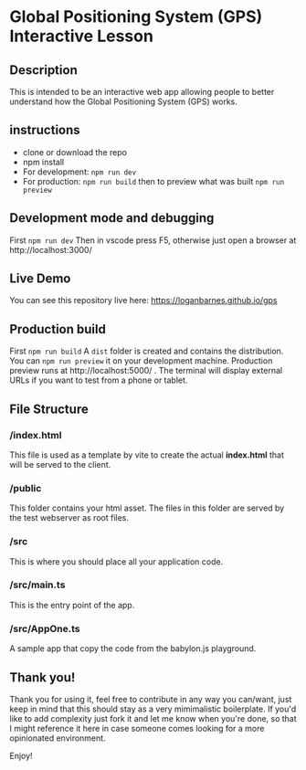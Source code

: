 # Global Positioning System (GPS) Interactive Lesson

## Description

This is intended to be an interactive web app allowing people to better understand how the Global Positioning System (GPS) works.

## instructions

- clone or download the repo
- npm install
- For development: `npm run dev`
- For production: `npm run build` then to preview what was built `npm run preview`

## Development mode and debugging
First `npm run dev`
Then in vscode press F5, otherwise just open a browser at http://localhost:3000/

## Live Demo
You can see this repository live here:
https://loganbarnes.github.io/gps

## Production build
First `npm run build`
A `dist` folder is created and contains the distribution. 
You can `npm run preview` it on your development machine.
Production preview runs at http://localhost:5000/ . The terminal will display external URLs if you want to test from a phone or tablet.

## File Structure

### /index.html
This file is used as a template by vite to create the actual **index.html** that will be served to the client.

### /public
This folder contains your html asset. The files in this folder are served by the test webserver as root files.

### /src 
This is where you should place all your application code.

### /src/main.ts
This is the entry point of the app. 

### /src/AppOne.ts
A sample app that copy the code from the babylon.js playground.

## Thank you!

Thank you for using it, feel free to contribute in any way you can/want, just keep in mind that this should stay as a very mimimalistic boilerplate. 
If you'd like to add complexity just fork it and let me know when you're done, so that I might reference it here in case someone comes looking for a more opinionated environment.

Enjoy!
